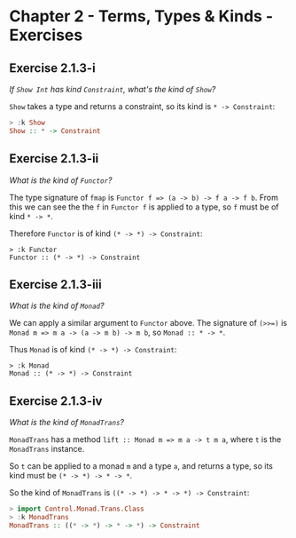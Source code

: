 # Chapter 2 - Terms, Types & Kinds - Exercises

## Exercise 2.1.3-i

_If `Show Int` has kind `Constraint`, what's the kind of `Show`?_

`Show` takes a type and returns a constraint, so its kind is `* -> Constraint`:

  ```haskell
  > :k Show
  Show :: * -> Constraint
  ```


## Exercise 2.1.3-ii

_What is the kind of `Functor`?_

The type signature of `fmap` is `Functor f => (a -> b) -> f a -> f b`.  From
this we can see the the `f` in `Functor f` is applied to a type, so `f` must
be of kind `* -> *`.

Therefore `Functor` is of kind `(* -> *) -> Constraint`:

  ```
  > :k Functor
  Functor :: (* -> *) -> Constraint
  ```


## Exercise 2.1.3-iii

_What is the kind of `Monad`?_

We can apply a similar argument to `Functor` above.  The signature of `(>>=)` is
`Monad m => m a -> (a -> m b) -> m b`, so `Monad :: * -> *`.

Thus `Monad` is of kind `(* -> *) -> Constraint`:

  ```
  > :k Monad
  Monad :: (* -> *) -> Constraint
  ```


## Exercise 2.1.3-iv

_What is the kind of `MonadTrans`?_

`MonadTrans` has a method `lift :: Monad m => m a -> t m a`, where `t` is the
`MonadTrans` instance.

So `t` can be applied to a monad `m` and a type `a`, and returns a type, so
its kind must be `(* -> *) -> * -> *`.

So the kind of `MonadTrans` is `((* -> *) -> * -> *) -> Constraint`:

  ```haskell
  > import Control.Monad.Trans.Class
  > :k MonadTrans
  MonadTrans :: ((* -> *) -> * -> *) -> Constraint
  ```
